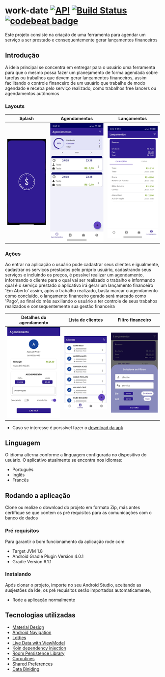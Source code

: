# work-date [![API](https://img.shields.io/badge/API-21%2B-brightgreen.svg?style=flat)](https://android-arsenal.com/api?level=21) [![Build Status](https://travis-ci.com/NewtonCesarRoncari/work-date.svg?branch=develop)](https://travis-ci.com/NewtonCesarRoncari/work-date) [![codebeat badge](https://codebeat.co/badges/6616053d-28fb-45e4-8ae7-3fef895cebc2)](https://codebeat.co/projects/github-com-newtoncesarroncari-work-date-develop)

Este projeto consiste na criação de uma ferramenta para agendar um serviço a ser prestado e consequentemente gerar lançamentos financeiros

## Introdução

<p>A ideia principal se concentra em entregar para o usuário uma ferramenta para que o mesmo possa fazer um planejamento de forma agendada
sobre tarefas ou trabalhos que devem gerar lançamentos financeiros, assim facilitando o controle financeiro de um usuário que trabalhe de modo
agendado e receba pelo serviço realizado, como trabalhos free lancers ou agendamentos autônomos</p>

### Layouts
Splash             |  Agendamentos    | Lançamentos 
:----------------------------:|:----------------------------:|:----------------------------:
<img src="https://github.com/NewtonCesarRoncari/work-date/blob/develop/img/Screenshot_2021-03-25-21-53-16-221_com.newton.workdate.jpg"/> | <img src="https://github.com/NewtonCesarRoncari/work-date/blob/develop/img/Screenshot_20200908_214236.jpg"/> | <img src="https://github.com/NewtonCesarRoncari/work-date/blob/develop/img/Screenshot_2021-03-25-21-57-46-875_com.newton.workdate.jpg"/>

### Ações

Ao entrar na aplicação o usuário pode cadastrar seus clientes e igualmente, cadastrar os serviços prestados pelo próprio usuário, cadastrando seus serviços 
e incluindo os preços, é possível realizar um agendamento, informando o cliente para o qual vai ser realizado o trabalho e informando qual é o serviço prestado
o aplicativo irá gerar um lançamento financeiro 'Em Aberto' assim, após o trabalho realizado, basta marcar o agendamento como concluído, o lançamento
financeiro gerado será marcado como 'Pago', ao final do mês auxiliando o usuário a ter controle de seus trabahos realizados e consequentemente sua gestão financeira


Detalhes do agendamento     |  Lista de clientes |  Filtro financeiro
:-------------------------:|:-------------------------:|:-------------------------:
<img src="https://github.com/NewtonCesarRoncari/work-date/blob/master/img/Screenshot_20200908_214445.jpg"/> | <img src="https://github.com/NewtonCesarRoncari/work-date/blob/master/img/Screenshot_20200908_214302.jpg"/> | <img src="https://github.com/NewtonCesarRoncari/work-date/blob/master/img/Screenshot_20200908_214413.jpg"/>
- Caso se interesse é porssível fazer o <a href="https://github.com/NewtonCesarRoncari/work-date/raw/develop/apk/work-date.apk">download da apk<a/>

## Linguagem
O idioma alterna conforme a linguagem configurada no dispositivo do usuário.
O aplicativo atualmente se encontra nos idiomas: 
- Português
- Inglês 
- Francês

## Rodando a aplicação

Clone ou realize o download do projeto em formato Zip, más antes certifique se que contem os pré requisitos para as comunicações com o
banco de dados

### Pré requisitos

Para garantir o bom funcionamento da aplicação rode com: 
- Target JVM 1.8 
- Android Gradle Plugin Version 4.0.1 
- Gradle Version 6.1.1

### Instalando 

Após clonar o projeto, importe no seu Android Studio, aceitando as susjestões da Ide, os pré requisitos serão importados automaticamente,

- Rode a aplicação normalmente

## Tecnologias utilizadas

- <a href="https://developer.android.com/guide/topics/ui/look-and-feel?hl=pt-br">Material Design<a/> 
- <a href="https://developer.android.com/guide/navigation?gclid=Cj0KCQiAvJXxBRCeARIsAMSkAppbYUXuaVm-tnHPOV9rH5RlVVScLrsUnhHxK-tbmHkYdTBeCDqU6aoaAphrEALw_wcB">Android Navigation</a>
- <a href="https://github.com/airbnb/lottie-android">Lotties</a>
- <a href="https://developer.android.com/topic/libraries/architecture/livedata">Live Data with ViewModel<a/>
- <a href="https://insert-koin.io/">Koin dependency injection<a/>
- <a href="https://developer.android.com/topic/libraries/architecture/room">Room Persistence Library<a/>
- <a href="https://kotlinlang.org/docs/reference/coroutines-overview.html">Coroutines<a/>
- <a href="https://developer.android.com/reference/android/content/SharedPreferences">Shared Preferences<a/>
- <a href="https://developer.android.com/topic/libraries/data-binding">Data Biniding<a/>
